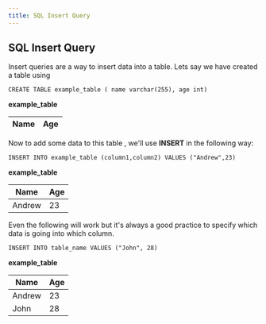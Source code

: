 ```yaml
---
title: SQL Insert Query
---
```

## SQL Insert Query

Insert queries are a way to insert data into a table. Lets say we have created a table using

`CREATE TABLE example_table ( name varchar(255), age int)`

**example_table**

| Name | Age |
| --- | --- |

Now to add some data to this table , we'll use **INSERT** in the following way:

`INSERT INTO example_table (column1,column2) VALUES ("Andrew",23)`

**example_table**

| Name | Age |
| --- | --- |
| Andrew | 23 |

Even the following will work but it's always a good practice to specify which data is going into which column.

`INSERT INTO table_name VALUES ("John", 28)`

**example_table**

| Name | Age |
| --- | --- |
| Andrew | 23 |
| John | 28 |
